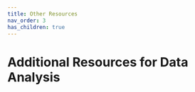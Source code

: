 ```yaml
---
title: Other Resources
nav_order: 3
has_children: true
---
```


# Additional Resources for Data Analysis
